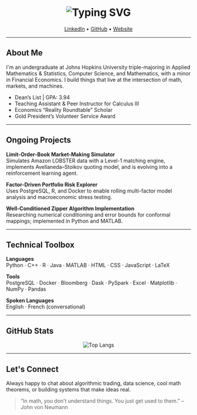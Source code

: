 <h1 align="center">
  <img src="https://readme-typing-svg.demolab.com?font=Fira+Code&pause=1000&width=435&lines=Hi+there%2C+I'm+Lucy+Malmud;I+code+math%2C+data%2C+and+markets." alt="Typing SVG" />
</h1>

<p align="center">
  <a href="https://www.linkedin.com/in/lucymal/">LinkedIn</a> • 
  <a href="https://github.com/lmalmud">GitHub</a> • 
  <a href="https://lmalmud.github.io">Website</a>
</p>

---

## About Me

I'm an undergraduate at Johns Hopkins University triple-majoring in Applied Mathematics & Statistics, Computer Science, and Mathematics, with a minor in Financial Economics. I build things that live at the intersection of math, markets, and machines.

- Dean’s List | GPA: 3.94
- Teaching Assistant & Peer Instructor for Calculus III
- Economics “Reality Roundtable” Scholar
- Gold President’s Volunteer Service Award

---

## Ongoing Projects

**Limit-Order-Book Market-Making Simulator**  
Simulates Amazon LOBSTER data with a Level-1 matching engine, implements Avellaneda–Stoikov quoting model, and is evolving into a reinforcement learning agent.

**Factor-Driven Portfolio Risk Explorer**  
Uses PostgreSQL, R, and Docker to enable rolling multi-factor model analysis and macroeconomic stress testing.

**Well-Conditioned Zipper Algorithm Implementation**  
Researching numerical conditioning and error bounds for conformal mappings; implemented in Python and MATLAB.

---

## Technical Toolbox

**Languages**  
Python · C++ · R · Java · MATLAB · HTML · CSS · JavaScript · LaTeX

**Tools**  
PostgreSQL · Docker · Bloomberg · Dask · PySpark · Excel · Matplotlib · NumPy · Pandas

**Spoken Languages**  
English · French (conversational)

---

## GitHub Stats

<p align="center">
  <img src="https://github-readme-stats.vercel.app/api/top-langs/?username=lmalmud&layout=compact&hide=html,css,makefile&theme=default" alt="Top Langs">
</p>

---

## Let's Connect

Always happy to chat about algorithmic trading, data science, cool math theorems, or building systems that make ideas real.

> “In math, you don’t understand things. You just get used to them.” – John von Neumann
